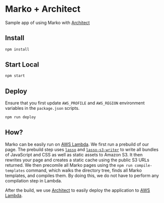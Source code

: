 # Marko + Architect

Sample app of using Marko with [Architect](https://arc.codes)

## Install

```bash
npm install
```

## Start Local

```bash
npm start
```

## Deploy

Ensure that you first update `AWS_PROFILE` and `AWS_REGION` environment variables
in the `package.json` scripts.

```bash
npm run deploy
```

## How?

Marko can be easily run on [AWS Lambda](https://aws.amazon.com/lambda/). We first run a prebuild of our page.
The prebuild step uses [`lasso`](https://github.com/lasso-js/lasso) and
[`lasso-s3-writer`](https://github.com/lasso-js/lasso-s3-writer) to write all
bundles of JavaScript and CSS as well as static assets to Amazon S3. It then
rewrites your page and creates a static cache using the public S3 URLs returned.
We then precomile all Marko pages using the `npm run compile-templates` command,
which walks the directory tree, finds all Marko templates, and compiles them.
By doing this, we do not have to perform any compilation step in Lambda.

After the build, we use [Architect](https://arc.codes) to easily deploy the
application to [AWS Lambda](https://aws.amazon.com/lambda/).

